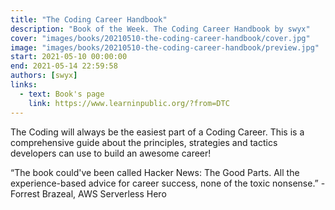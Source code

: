 ```yaml
---
title: "The Coding Career Handbook"
description: "Book of the Week. The Coding Career Handbook by swyx"
cover: "images/books/20210510-the-coding-career-handbook/cover.jpg"
image: "images/books/20210510-the-coding-career-handbook/preview.jpg"
start: 2021-05-10 00:00:00
end: 2021-05-14 22:59:58
authors: [swyx]
links: 
  - text: Book's page
    link: https://www.learninpublic.org/?from=DTC
---
```


The Coding will always be the easiest part of a Coding Career. This is a comprehensive guide about the
principles, strategies and tactics developers can use to build an awesome career!

“The book could've been called Hacker News: The Good Parts. All the experience-based advice for career
success, none of the toxic nonsense.” - Forrest Brazeal, AWS Serverless Hero 